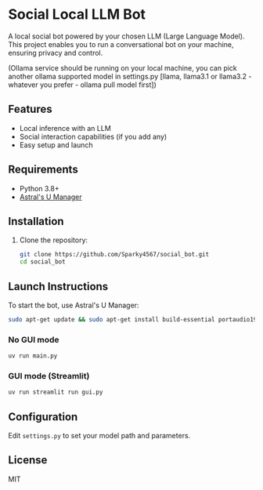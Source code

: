 # Social Local LLM Bot

A local social bot powered by your chosen LLM (Large Language Model). This project enables you to run a conversational bot on your machine, ensuring privacy and control.

(Ollama service should be running on your local machine, you can pick another ollama supported model in settings.py [llama, llama3.1 or llama3.2 - whatever you prefer - ollama pull model first])

## Features

- Local inference with an LLM
- Social interaction capabilities (if you add any)
- Easy setup and launch

## Requirements

- Python 3.8+
- [Astral's U Manager](https://github.com/astral-sh/uv)


## Installation

1. Clone the repository:

    ```bash
    git clone https://github.com/Sparky4567/social_bot.git
    cd social_bot
    ```
    
## Launch Instructions

To start the bot, use Astral's U Manager:

```bash
sudo apt-get update && sudo apt-get install build-essential portaudio19-dev python3-dev

```

### No GUI mode

```bash
uv run main.py

```
### GUI mode (Streamlit)

```bash
uv run streamlit run gui.py

```

## Configuration

Edit `settings.py` to set your model path and parameters.

## License

MIT